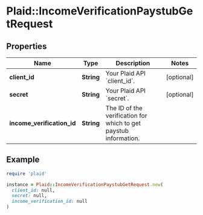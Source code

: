 # Plaid::IncomeVerificationPaystubGetRequest

## Properties

| Name | Type | Description | Notes |
| ---- | ---- | ----------- | ----- |
| **client_id** | **String** | Your Plaid API &#x60;client_id&#x60;. | [optional] |
| **secret** | **String** | Your Plaid API &#x60;secret&#x60;. | [optional] |
| **income_verification_id** | **String** | The ID of the verification for which to get paystub information. |  |

## Example

```ruby
require 'plaid'

instance = Plaid::IncomeVerificationPaystubGetRequest.new(
  client_id: null,
  secret: null,
  income_verification_id: null
)
```


